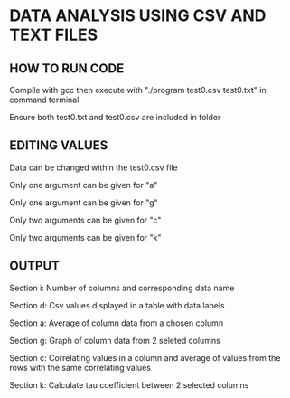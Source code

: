 # DATA ANALYSIS USING CSV AND TEXT FILES

## HOW TO RUN CODE

Compile with gcc then execute with "./program test0.csv test0.txt" in command terminal

Ensure both test0.txt and test0.csv are included in folder

## EDITING VALUES

Data can be changed within the test0.csv file

Only one argument can be given for "a"

Only one argument can be given for "g"

Only two arguments can be given for "c"

Only two arguments can be given for "k"

## OUTPUT

Section i: Number of columns and corresponding data name

Section d: Csv values displayed in a table with data labels

Section a: Average of column data from a chosen column

Section g: Graph of column data from 2 seleted columns

Section c: Correlating values in a column and average of values from the rows with the same correlating values

Section k: Calculate tau coefficient between 2 selected columns

